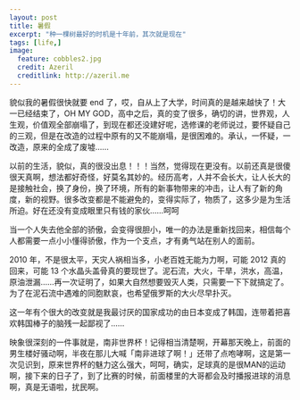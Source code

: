 ```yaml
---
layout: post
title: 暑假
excerpt: "种一棵树最好的时机是十年前，其次就是现在"
tags: [life,]
image:
  feature: cobbles2.jpg
  credit: Azeril
  creditlink: http://azeril.me
---
```


貌似我的暑假很快就要 end 了，哎，自从上了大学，时间真的是越来越快了！大一已经结束了，OH MY GOD，高中之后，真的变了很多，确切的讲，世界观，人生观，价值观全部崩塌了，到现在都还没建好呢，选修课的老师说过，要怀疑自己的三观，但是在改造的过程中原有的又不能崩塌，是很困难的。承认，一怀疑，一改造，原来的全成了废墟……

以前的生活，貌似，真的很没出息！！！当然，觉得现在更没有。以前还真是很傻很天真啊，想法都好奇怪，好莫名其妙的。经历高考，人并不会长大，让人长大的是接触社会，换了身份，换了环境，所有的新事物带来的冲击，让人有了新的角度，新的视野。很多改变都是不能避免的，变得实际了，物质了，这多少是为生活所迫。好在还没有变成眼里只有钱的家伙……呵呵

当一个人失去他全部的骄傲，会变得很胆小，唯一的办法是重新找回来，相信每个人都需要一点小小懂得骄傲，作为一个支点，才有勇气站在别人的面前。

2010 年，不是很太平，天灾人祸相当多，小老百姓无能为力啊，可能 2012 真的回来，可能 13 个水晶头盖骨真的要现世了。泥石流，大火，干旱，洪水，高温，原油泄漏……再一次证明了，如果大自然想要毁灭人类，只需要一下下就搞定了。为了在泥石流中遇难的同胞默哀，也希望俄罗斯的大火尽早扑灭。

这一年有个很大的改变就是我最讨厌的国家成功的由日本变成了韩国，连带着把喜欢韩国棒子的脑残一起鄙视了……

映象很深刻的一件事就是，南非世界杯！记得相当清楚啊，开幕那天晚上，前面的男生楼好骚动啊，半夜在那儿大喊「南非进球了啊！」还带了点咆哮啊，这是第一次见识到，原来世界杯的魅力这么强大，呵呵，确实，足球真的是很MAN的运动啊，接下来的日子了，到了比赛的时候，前面楼里的大哥都会及时播报进球的消息啊，真是无语啦，扰民啊。